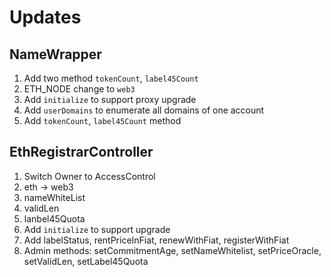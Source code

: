 # Updates

## NameWrapper

1. Add two method `tokenCount`, `label45Count`
2. ETH_NODE change to `web3`
3. Add `initialize` to support proxy upgrade
4. Add `userDomains` to enumerate all domains of one account
5. Add `tokenCount`, `label45Count` method

## EthRegistrarController

1. Switch Owner to AccessControl
2. eth -> web3
3. nameWhiteList
4. validLen
5. lanbel45Quota
6. Add `initialize` to support upgrade
7. Add labelStatus, rentPriceInFiat, renewWithFiat, registerWithFiat
8. Admin methods: setCommitmentAge, setNameWhitelist, setPriceOracle, setValidLen, setLabel45Quota